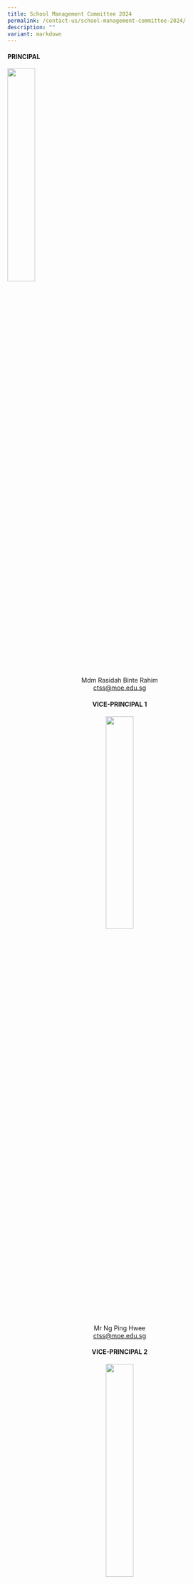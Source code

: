```yaml
---
title: School Management Committee 2024
permalink: /contact-us/school-management-committee-2024/
description: ""
variant: markdown
---
```

#### **PRINCIPAL**
<img style="width:35%" src="/images/Mdm%20Rasidah%20Bte%20Rahimm.jpeg">
<center>Mdm Rasidah Binte Rahim   <br>
	<a href="ctss@moe.edu.sg">ctss@moe.edu.sg</a> 


#### **VICE-PRINCIPAL 1**
<img style="width:35%" src="/images/mr%20ng%20ping%20hwee.jpg">
<center>Mr Ng Ping Hwee    <br>
	<a href="ctss@moe.edu.sg">ctss@moe.edu.sg</a> 


#### **VICE-PRINCIPAL 2**
<img style="width:35%" src="/images/mrs%20wong%20huang%20kexin.jpg">
<center>Mrs Wong Huang Kexin   <br>
	<a href="ctss@moe.edu.sg">ctss@moe.edu.sg</a> 

	<br>

#### **HEAD OF DEPARTMENT,&nbsp; SCHOOL STAFF DEVELOPER AND YEAR HEADS**

**HOD/ Aesthetics, Craft and Technology**
<img style="width:35%" src="/images/Mrs%20Peh%20Yeo%20Hwee%20Ching%20Magdelene.jpeg">

Mrs Peh-Yeo Hwee Ching Magdalene <br>
<a href="yeo_hwee_ching_magdalene@moe.edu.sg">yeo_hwee_ching_magdalene@moe.edu.sg</a>	

!

**HOD/ Citizenship and Character Education**
<img style="width:35%" src="/images/Ms%20Liu%20Jiazhen%20Adeline.jpg">

<center>Ms Adeline Liu  <br>
	<a href="liu_jiazhen@moe.edu.sg">liu_jiazhen@moe.edu.sg</a> 



**HOD / English Language and Literature**
	<img style="width:35%" src="/images/Mrs%20Chua%20Teng%20May%20Hwee%20Teresa.jpeg">

Mrs Chua-Teng May Hwee Teresa<br>
<a href="teng_may_hwee_teresa@moe.edu.sg">teng_may_hwee_teresa@moe.edu.sg</a> 	



**HOD / Humanities**
<img style="width:35%" src="/images/ms%20sandy%20ee.jpeg">

Ms Ee Wen Lin, Sandy <br>
<a href="ee_wen_lin_sandy@moe.edu.sg">ee_wen_lin_sandy@moe.edu.sg</a> 


**HOD / ICT and Knowledge Management**
<img style="width:35%" src="/images/Mr%20Tan%20Liang%20Hooi.jpeg">

Mr Tan Liang Hooi <br>
<a href="ttan_liang_hooi@moe.edu.sg">tan_liang_hooi@moe.edu.sg</a>



**HOD /**&nbsp;**Mother Tongue Languages**
<img style="width:35%" src="/images/Mrs%20Wee%20Loh%20Wee%20Sin.jpeg">

Mrs Wee-Loh Wee Sin <br>
<a href="loh_wee_sin@moe.edu.sg">loh_wee_sin@moe.edu.sg</a>

**HOD / Physical Education  
(PE)&nbsp;&amp; CCA**
<img style="width:35%" src="/images/mr%20tan%20jit%20jin.jpeg">

Mr Tan Jit Jin <br>
<a href="tan_jit_jin@moe.edu.sg">tan_jit_jin@moe.edu.sg</a>


**HOD / Science**
<img style="width:35%" src="/images/Ms%20Li%20Qianyi.jpeg">

Ms Li Qianyi <br>
<a href="li_qianyi@moe.edu.sg">li_qianyi@moe.edu.sg</a> 


**HOD / School Staff Developer**
<img style="width:35%" src="/images/mr%20chng%20chia%20yii.jpeg">

Mr&nbsp;Chng Chia Yi    
<a href="chng_chia_yi@moe.edu.sg">chng_chia_yi@moe.edu.sg</a> 

**HOD / Student Management**
<img style="width:35%" src="/images/ms%20siti%20nurwati%20dalduri.jpeg">

Ms Siti Nurwati Dalduri <br>
<a href="siti_nurwati_dalduri@moe.edu.sg">siti_nurwati_dalduri@moe.edu.sg</a>
	

**Year Head (Secondary 1, 4 &amp; 5) &nbsp;and SEN OiC**
	
<img style="width:35%" src="/images/Valane%20Passport%20Photo%202.jpeg">

Ms Tnee Li Ling, Valane <br>
<a href="tnee_li_ling_valane@moe.edu.sg">tnee_li_ling_valane@moe.edu.sg</a>


**Year Head (Secondary 2 and 3)**
	
<img style="width:45%" src="/images/teochaiyeow.jpeg">

Mr Teo Chai Yaw <br>
<a href="teo_chai_yaw@moe.edu.sg">teo_chai_yaw@moe.edu.sg</a>


#### **ASSISTANT YEAR HEADS AND SUBJECT HEADS**
--------------------------------------

**AYH / Secondary 2**
	<img style="width:35%" src="/images/Mdm%20Rosezalina.jpeg">

Mdm Rosezalina Bte Asmoin <br>
<a href="rosezalina_asmoin@moe.edu.sg">rosezalina_asmoin@moe.edu.sg</a> 
	

**AYH / Secondary 4&amp;5**
	<img style="width:35%" src="/images/kenneth.jpeg">
Mr Tan Ming Hon, Kenneth <br>
		<a href="tan_ming_ho@moe.edu.sg">tan_ming_ho@moe.edu.sg</a>


**SH / Chinese Language**
	<img style="width:35%" src="/images/Ms%20Woong%20Choy%20Wan.jpeg">

Ms Woong Choy Wan <br>
	<a href="woong_choy_wan@moe.edu.sg">woong_choy_wan@moe.edu.sg</a>



**SH / Character and Citizenship Education**
	<img style="width:35%" src="/images/Mrs%20Chin%20Leong%20Hwai%20Ee%20Stella.jpeg">

Mrs Chin-Leong Hwai Ee, Stella <br>
<a href="leong_hwai_ee_stella@moe.edu.sg">leong_hwai_ee_stella@moe.edu.sg</a> 
	

**SH / ICT**
	<img style="width:35%" src="/images/Mr%20Kamal%20Bin%20Yacob.jpeg">

Mr Kamal Bin Yacob <br>
<a href="[kamal_yacob@moe.edu.sg">kamal_yacob@moe.edu.sg</a> 

**SH / Mathematics**  
<img style="width:35%" src="/images/Ms%20Low%20Li%20Qing.jpg">

Ms Low Liqing <br>
<a href="low_liqing@moe.edu.sg">low_liqing@moe.edu.sg</a>


**SH / PE and CCA**
<img style="width:35%" src="/images/mr%20ethan%20tan.jpeg">
	
Mr Ethan Tan  <br>
<a href="[ethan_tan@moe.edu.sg">[ethan_tan@moe.edu.sg</a> 


**SH / Science**
	<img style="width:35%" src="/images/Mrs%20Lehming%20Teo%20Shi%20Hui%20Rachel.jpeg">

Mrs Lehming-Teo Shi Hui, Rachel<br>
<a href="teo_shi_hui_racheln@moe.edu.sg">teo_shi_hui_rachel@moe.edu.sg</a> 


**SH / English Language**
	<img style="width:35%" src="/images/Mr%20Ng%20Loong%20Kin,%20Alvin.jpg">

Mr Ng Loong Kin, Alvin <br>
<a href="ng_loong_kin_alvin@moe.edu.sg">ng_loong_kin_alvin@moe.edu.sg</a>

**SH / Humanities**
	<img style="width:35%" src="/images/Mr%20Mohamed%20Ressal.jpeg">

Mr Mohamed Ressal Mohamed Raffi <br>
<a href="mohamed_ressal_mohamed_raffi@moe.edu.sg">mohamed_ressal_mohamed_raffi@moe.edu.sg</a> 	


<br>
<br>
<br>

<style>  
img {  
  display: block;  
  margin-left: auto;  
  margin-right: auto;  
}  
</style>  
<img src="/images/banner_awards_.png" alt="banner awards" style="width:95%;"></center></center></center></center>